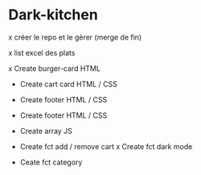# Dark-kitchen

x créer le repo et le gèrer (merge de fin) 

x list excel des plats

x Create burger-card HTML
- Create cart card HTML / CSS
- Create footer HTML / CSS 
- Create footer HTML / CSS

- Create array JS
- Create fct add / remove cart
x Create fct dark mode
- Ceate fct category 

